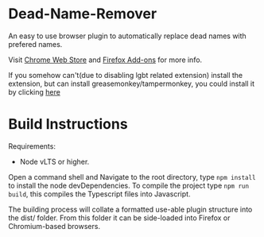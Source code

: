 # Dead-Name-Remover
An easy to use browser plugin to automatically replace dead names with prefered names.

Visit [Chrome Web Store](https://chrome.google.com/webstore/detail/deadname-remover/cceilgmnkeijahkehfcgfalepihfbcag/) and [Firefox Add-ons](https://addons.mozilla.org/en-US/firefox/addon/deadname-remover/) for more info.

If you somehow can't(due to disabling lgbt related extension) install the extension, but can install greasemonkey/tampermonkey, you could install it by clicking [here](https://github.com/WillHayCode/Deadname-Remover/raw/master/deadname-remover.user.js)

# Build Instructions

Requirements:

 - Node vLTS or higher.

Open a command shell and Navigate to the root directory, type `npm install` to install the node devDependencies.
To compile the project type `npm run build`, this compiles the Typescript files into Javascript.

The building process will collate a formatted use-able plugin structure into the dist/ folder.
From this folder it can be side-loaded into Firefox or Chromium-based browsers.
